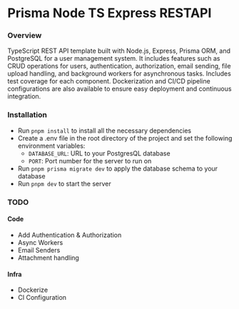 # Prisma Node TS Express RESTAPI

### Overview

TypeScript REST API template built with Node.js, Express, Prisma ORM, and PostgreSQL for a user management system. It includes features such as CRUD operations for users, authentication, authorization, email sending, file upload handling, and background workers for asynchronous tasks. Includes test coverage for each component. Dockerization and CI/CD pipeline configurations are also available to ensure easy deployment and continuous integration.

### Installation

- Run `pnpm install` to install all the necessary dependencies
- Create a .env file in the root directory of the project and set the following environment variables:
  - `DATABASE_URL`: URL to your PostgresQL database
  - `PORT`: Port number for the server to run on
- Run `pnpm prisma migrate dev` to apply the database schema to your database
- Run `pnpm dev` to start the server

### TODO

#### Code

- Add Authentication & Authorization
- Async Workers
- Email Senders
- Attachment handling

#### Infra

- Dockerize
- CI Configuration

